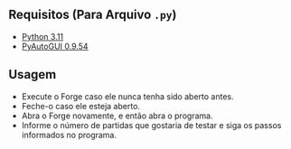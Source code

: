 <h2><b>Requisitos (Para Arquivo <code>.py</code>)</b></h2>
<ul>
  <li><a href="https://www.python.org/downloads/release/python-3115/">Python 3.11</a></li>
  <li><a href="https://pypi.org/project/PyAutoGUI/">PyAutoGUI 0.9.54</a></li>
</ul>

<h2><b>Usagem</b></h2>


  <ul>
    <li>Execute o Forge caso ele nunca tenha sido aberto antes.</li>
    <li>Feche-o caso ele esteja aberto.</li>
    <li>Abra o Forge novamente, e então abra o programa.</li>
    <li>Informe o número de partidas que gostaria de testar e siga os passos informados no programa.</li>
  </ul>

<!--
<h2><b>Guia e Demonstração</b></h2

https://youtu.be/MbFaPJ6pBqY
-->
